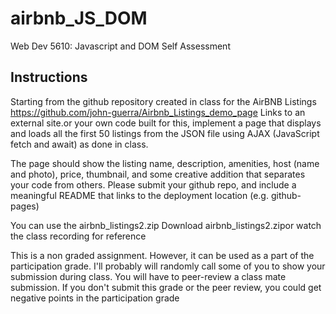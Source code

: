 # airbnb_JS_DOM
Web Dev 5610: Javascript and DOM Self Assessment

## Instructions 
Starting from the github repository created in class for the AirBNB Listings https://github.com/john-guerra/Airbnb_Listings_demo_page Links to an external site.or your own code built for this, implement a page that displays and loads all the first 50 listings from the JSON file using AJAX (JavaScript fetch and await) as done in class.

The page should show the listing name, description, amenities, host (name and photo), price, thumbnail, and some creative addition that separates your code from others. Please submit your github repo, and include a meaningful README that links to the deployment location (e.g. github-pages)

You can use the airbnb_listings2.zip Download airbnb_listings2.zipor watch the class recording for reference

This is a non graded assignment. However, it can be used as a part of the participation grade. I'll probably will randomly call some of you to show your submission during class. You will have to peer-review a class mate submission. If you don't submit this grade or the peer review, you could get negative points in the participation grade